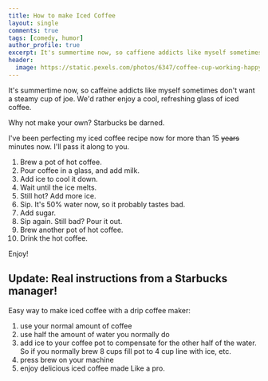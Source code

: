 ```yaml
---
title: How to make Iced Coffee
layout: single
comments: true
tags: [comedy, humor]
author_profile: true
excerpt: It's summertime now, so caffiene addicts like myself sometimes don't want a steamy cup of joe. We'd rather enjoy a cool, refreshing glass of iced coffee. I've been perfecting my iced coffee recipe now for more than 15 ~~years~~ minutes now. I'll pass it along to you. 
header:
  image: https://static.pexels.com/photos/6347/coffee-cup-working-happy-medium.jpg
---
```


It's summertime now, so caffeine addicts like myself sometimes don't want a steamy cup of joe. We'd rather enjoy a cool, refreshing glass of iced coffee. 

Why not make your own? Starbucks be darned. 

I've been perfecting my iced coffee recipe now for more than 15 ~~years~~ minutes now. I'll pass it along to you. 

1. Brew a pot of hot coffee. 
2. Pour coffee in a glass, and add milk.
4. Add ice to cool it down.
5. Wait until the ice melts.
6. Still hot? Add more ice.
7. Sip. It's 50% water now, so it probably tastes bad.
9. Add sugar. 
10. Sip again. Still bad? Pour it out.
12. Brew another pot of hot coffee.
13. Drink the hot coffee.

Enjoy!

## Update: Real instructions from a Starbucks manager!

Easy way to make iced coffee with a drip coffee maker: 

1. use your normal amount of coffee 
2. use half the amount of water you normally do
3. add ice to your coffee pot to compensate for the other half of the water. So if you normally brew 8 cups fill pot to 4 cup line with ice, etc. 
4. press brew on your machine
5. enjoy delicious iced coffee made Like a pro.